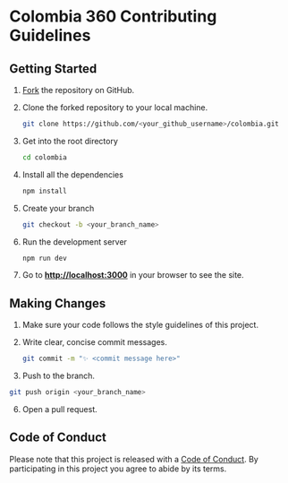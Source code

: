 # Colombia 360 Contributing Guidelines

## Getting Started

1. [Fork](https://github.com/JuanPabloDiaz/colombia/fork) the repository on GitHub.
2. Clone the forked repository to your local machine.

   ```sh
   git clone https://github.com/<your_github_username>/colombia.git
   ```

3. Get into the root directory

   ```sh
   cd colombia
   ```

4. Install all the dependencies

   ```sh
   npm install
   ```

5. Create your branch

   ```sh
   git checkout -b <your_branch_name>
   ```

6. Run the development server

   ```sh
   npm run dev
   ```

7. Go to [**http://localhost:3000**](http://localhost:3000) in your browser to see the site.

## Making Changes

1. Make sure your code follows the style guidelines of this project.
2. Write clear, concise commit messages.

   ```bash
   git commit -m "✨ <commit message here>"
   ```

3. Push to the branch.

```bash
git push origin <your_branch_name>
```

6. Open a pull request.

## Code of Conduct

Please note that this project is released with a [Code of Conduct](CODE_OF_CONDUCT.md). By participating in this project you agree to abide by its terms.
